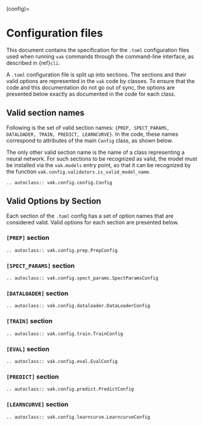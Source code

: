 (config)=

# Configuration files

This document contains the specification
for the `.toml` configuration files used
when running `vak` commands through the command-line interface,
as described in {ref}`cli`.

A `.toml` configuration file is split up into sections.
The sections and their valid options
are represented in the `vak` code
by classes.
To ensure that the code and this documentation
do not go out of sync,
the options are presented below
exactly as documented in the code
for each class.

## Valid section names

Following is the set of valid section names:
`{PREP, SPECT_PARAMS, DATALOADER, TRAIN, PREDICT, LEARNCURVE}`.
In the code, these names correspond to attributes
of the main `Config` class, as shown below.

The only other valid section name
is the name of a class
representing a neural network.
For such sections to be recognized as valid,
the model must be installed via the `vak.models`
entry point, so that it can be recognized by the function
`vak.config.validators.is_valid_model_name`.

```{eval-rst}
.. autoclass:: vak.config.config.Config
```

## Valid Options by Section

Each section of the `.toml` config
has a set of option names
that are considered valid.
Valid options for each section are presented below.

### `[PREP]` section

```{eval-rst}
.. autoclass:: vak.config.prep.PrepConfig
```

### `[SPECT_PARAMS]` section

```{eval-rst}
.. autoclass:: vak.config.spect_params.SpectParamsConfig
```

### `[DATALOADER]` section

```{eval-rst}
.. autoclass:: vak.config.dataloader.DataLoaderConfig

```

### `[TRAIN]` section

```{eval-rst}
.. autoclass:: vak.config.train.TrainConfig
```

### `[EVAL]` section

```{eval-rst}
.. autoclass:: vak.config.eval.EvalConfig
```

### `[PREDICT]` section

```{eval-rst}
.. autoclass:: vak.config.predict.PredictConfig
```

### `[LEARNCURVE]` section

```{eval-rst}
.. autoclass:: vak.config.learncurve.LearncurveConfig
```
